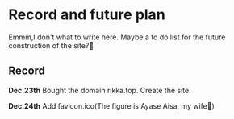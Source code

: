# Record and future plan 
Emmm,I don't what to write here.
Maybe a to do list for the future construction of the site?🤔

## Record
**Dec.23th**
Bought the domain rikka.top.
Create the site.

**Dec.24th**
Add favicon.ico(The figure is Ayase Aisa, my wife🥰)
